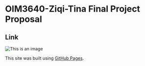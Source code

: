 # OIM3640-Ziqi-Tina Final Project Proposal

## Link
![This is an image](https://www.synopsys.com/blogs/software-security/wp-content/uploads/2017/03/agile-development.jpg)

This site was built using [GitHub Pages](https://pages.github.com/).
